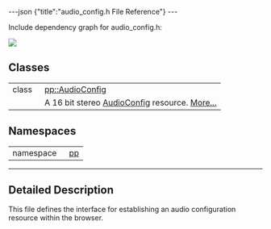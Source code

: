 ---json {"title":"audio_config.h File Reference"} ---

Include dependency graph for audio_config.h:

![](/docs/native-client/pepper_beta/cpp/audio__config_8h__incl.png)

## Classes

<table><tbody><tr class="odd"><td style="text-align: right;">class  </td><td><a href="/docs/native-client/pepper_beta/cpp/classpp_1_1_audio_config/" class="el">pp::AudioConfig</a></td></tr><tr class="even"><td style="text-align: right;"> </td><td>A 16 bit stereo <a href="/docs/native-client/pepper_beta/cpp/classpp_1_1_audio_config/" class="el" title="A 16 bit stereo AudioConfig resource.">AudioConfig</a> resource. <a href="/docs/native-client/pepper_beta/cpp/classpp_1_1_audio_config#details">More...</a><br />
</td></tr></tbody></table>

## Namespaces

<table><tbody><tr class="odd"><td style="text-align: right;">namespace  </td><td><a href="/docs/native-client/pepper_beta/cpp/namespacepp/" class="el">pp</a></td></tr></tbody></table>

---

<span id="details" class="anchor" style="margin: 0;"></span>

## Detailed Description

This file defines the interface for establishing an audio configuration resource within the browser.
